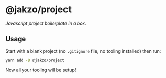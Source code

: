 # @jakzo/project

_Javascript project boilerplate in a box._

## Usage

Start with a blank project (no `.gitignore` file, no tooling installed) then run:

```sh
yarn add -D @jakzo/project
```

Now all your tooling will be setup!
